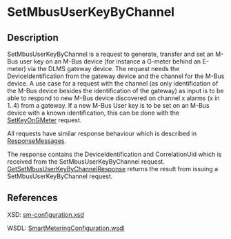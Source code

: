 <!--
SPDX-FileCopyrightText: Contributors to the GXF project

SPDX-License-Identifier: Apache-2.0
-->

# SetMbusUserKeyByChannel

## Description

SetMbusUserKeyByChannel is a request to generate, transfer and set an M-Bus user key on an M-Bus device \(for instance a G-meter behind an E-meter\) via the DLMS gateway device. The request needs the DeviceIdentification from the gateway device and the channel for the M-Bus device. A use case for a request with the channel \(as only identification of the M-Bus device besides the identification of the gateway\) as input is to be able to respond to new M-Bus device discovered on channel x alarms \(x in 1..4\) from a gateway. If a new M-Bus User key is to be set on an M-Bus device with a known identification, this can be done with the [SetKeyOnGMeter](setkeyongmeter.md) request.

All requests have similar response behaviour which is described in [ResponseMessages](../../responsemessages.md).

The response contains the DeviceIdentification and CorrelationUid which is received from the SetMbusUserKeyByChannel request. [GetSetMbusUserKeyByChannelResponse](getsetmbususerkeybychannelresponse.md) returns the result from issuing a SetMbusUserKeyByChannel request.

## References

XSD: [sm-configuration.xsd](https://github.com/OSGP/open-smart-grid-platform/blob/development/osgp/shared/osgp-ws-smartmetering/src/main/resources/schemas/sm-configuration.xsd)

WSDL: [SmartMeteringConfiguration.wsdl](https://github.com/OSGP/open-smart-grid-platform/blob/development/osgp/shared/osgp-ws-smartmetering/src/main/resources/SmartMeteringConfiguration.wsdl)

